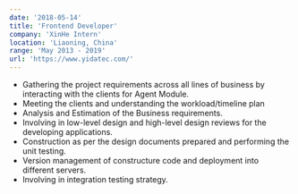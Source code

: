 ```yaml
---
date: '2018-05-14'
title: 'Frontend Developer'
company: 'XinHe Intern'
location: 'Liaoning, China'
range: 'May 2013 - 2019'
url: 'https://www.yidatec.com/'
---
```


- Gathering the project requirements across all lines of business by interacting with the clients for Agent Module.
- Meeting the clients and understanding the workload/timeline plan
- Analysis and Estimation of the Business requirements.
- Involving in low-level design and high-level design reviews for the developing applications.
- Construction as per the design documents prepared and performing the unit testing.
- Version management of constructure code and deployment into different servers.
- Involving in integration testing strategy.




